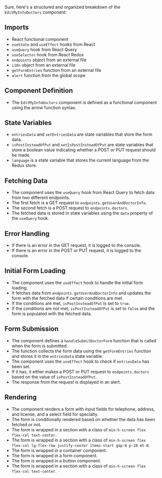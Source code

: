 Sure, here's a structured and organized breakdown of the `EditMyInfoDoctors` component:

## Imports
- React functional component
- `useState` and `useEffect` hooks from React
- `useQuery` hook from React Query
- `useSelector` hook from React Redux
- `endpoints` object from an external file
- `i18n` object from an external file
- `getFormEntries` function from an external file
- `alert` function from the global scope

## Component Definition
- The `EditMyInfoDoctors` component is defined as a functional component using the arrow function syntax.

## State Variables
- `entriesData` and `setEntriesData` are state variables that store the form data.
- `isPostInsteadOfPut` and `setIsPostInsteadOfPut` are state variables that store a boolean value indicating whether a POST or PUT request should be made.
- `language` is a state variable that stores the current language from the Redux store.

## Fetching Data
- The component uses the `useQuery` hook from React Query to fetch data from two different endpoints.
- The first fetch is a GET request to `endpoints.getUserAndDoctorInfo`.
- The second fetch is a POST request to `endpoints.doctors`.
- The fetched data is stored in state variables using the `data` property of the `useQuery` hook.

## Error Handling
- If there is an error in the GET request, it is logged to the console.
- If there is an error in the POST or PUT request, it is logged to the console.

## Initial Form Loading
- The component uses the `useEffect` hook to handle the initial form loading.
- It fetches data from `endpoints.getUserAndDoctorInfo` and updates the form with the fetched data if certain conditions are met.
- If the conditions are met, `isPostInsteadOfPut` is set to `true`.
- If the conditions are not met, `isPostInsteadOfPut` is set to `false` and the form is populated with the fetched data.

## Form Submission
- The component defines a `handleSubmitDoctorForm` function that is called when the form is submitted.
- The function collects the form data using the `getFormEntries` function and stores it in the `entriesData` state variable.
- The component uses the `useEffect` hook to check if `entriesData` has been set.
- If it has, it either makes a POST or PUT request to `endpoints.doctors` based on the value of `isPostInsteadOfPut`.
- The response from the request is displayed in an alert.

## Rendering
- The component renders a form with input fields for telephone, address, and license, and a select field for specialty.
- The form is conditionally rendered based on whether the data has been fetched or not.
- The form is wrapped in a section with a class of `min-h-screen flex flex-col text-center`.
- The form is wrapped in a section with a class of `min-h-screen flex flex-col lg:flex-row justify-center items-start gap-8 p-10 mt-0`.
- The form is wrapped in a container component.
- The form is wrapped in a form component.
- The form is wrapped in a button component.
- The form is wrapped in a section with a class of `min-h-screen flex flex-col text-center`.
